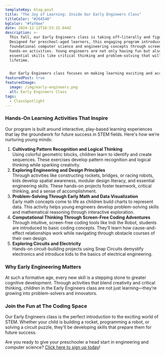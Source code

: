 ```yaml
---
templateKey: blog-post
title: "The Joy of Learning: Inside Our Early Engineers Class"
titleColor: "#264548"
bgColor: "#faf6ee"
date: 2024-12-12T16:53:15.844Z
description: >-
  This fall, our Early Engineers class is taking off—literally and figuratively!
  Designed for preschool-aged learners, this engaging program introduces
  foundational computer science and engineering concepts through screen-free,
  hands-on activities. Young engineers are not only having fun but also building
  essential skills like critical thinking and problem-solving that will last a
  lifetime.


  Our Early Engineers class focuses on making learning exciting and accessible for children as young as three. Here’s a look at what your little learners can expect.
featuredPost: true
featuredImage:
  image: /img/early-engineers.png
  alt: Early Engineers Class
tags:
  - ClassSpotlight
---
```

### **Hands-On Learning Activities That Inspire**

Our program is built around interactive, play-based learning experiences that lay the groundwork for future success in STEM fields. Here's how we’re nurturing young minds:

1. **Cultivating Pattern Recognition and Logical Thinking**\
   Using colorful geometric blocks, children learn to identify and create sequences. These exercises develop pattern recognition and logical thinking while sparking creativity.
2. **Exploring Engineering and Design Principles**\
   Through activities like constructing rockets, bridges, or racing robots, kids develop spatial awareness, modular design literacy, and essential engineering skills. These hands-on projects foster teamwork, critical thinking, and a sense of accomplishment.
3. **Problem-Solving Through Early Math and Data Visualization**\
   Early math concepts come to life as children build charts to represent data. This activity helps young engineers develop problem-solving skills and mathematical reasoning through interactive exploration.
4. **Computational Thinking Through Screen-Free Coding Adventures**\
   Through intuitive, screen-free coding tools like Indi the Robot, students are introduced to basic coding concepts. They’ll learn how cause-and-effect relationships work while navigating through obstacle courses of their own design.
5. **Exploring Circuits and Electricity**\
   Hands-on circuit-building projects using Snap Circuits demystify electronics and introduce kids to the basics of electrical engineering.

### **Why Early Engineering Matters**

At such a formative age, every new skill is a stepping stone to greater cognitive development. Through activities that blend creativity and critical thinking, children in the Early Engineers class are not just learning—they’re growing into problem-solvers and innovators.

### **Join the Fun at The Coding Space**

Our Early Engineers class is the perfect introduction to the exciting world of STEM. Whether your child is building a rocket, programming a robot, or solving a circuit puzzle, they’ll be developing skills that prepare them for future success.

Are you ready to give your preschooler a head start in engineering and computer science? [Click here to sign up today](https://www.thecodingspace.com/experience-levels/preschool-code/)!